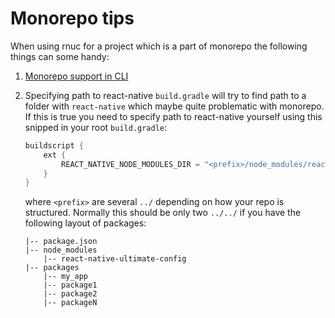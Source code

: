 # Monorepo tips


When using rnuc for a project which is a part of monorepo the following things
can some handy:


1. [Monorepo support in CLI](./api.md#advanced-options-for-monorepo)
2. Specifying path to react-native
`build.gradle` will try to find path to a folder with `react-native` which 
maybe quite problematic with monorepo.
If this is true you need to specify path to react-native yourself using this
snipped in your root `build.gradle`:

    ```groovy
    buildscript {
        ext {
            REACT_NATIVE_NODE_MODULES_DIR = "<prefix>/node_modules/react-native"
        }
    }
    ```

    where `<prefix>` are several `../` depending on how your repo is structured.
    Normally this should be only two `../../` if you have the following layout
    of packages:
    
    ```
    |-- package.json
    |-- node_modules
        |-- react-native-ultimate-config
    |-- packages
        |-- my_app
        |-- package1
        |-- package2
        |-- packageN
    ```